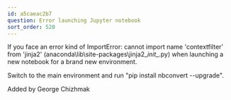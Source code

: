 ```yaml
---
id: a5caeac2b7
question: Error launching Jupyter notebook
sort_order: 520
---
```


If you face an error kind of ImportError: cannot import name 'contextfilter' from 'jinja2' (anaconda\lib\site-packages\jinja2\__init__.py) when launching a new notebook for a brand new environment.

Switch to the main environment and run "pip install nbconvert --upgrade".

Added by George Chizhmak


